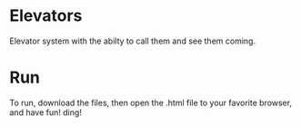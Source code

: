 # Elevators
Elevator system with the abilty to call them and see them coming.

# Run
To run, download the files, then open the .html file to your favorite browser, and have fun! ding! 
